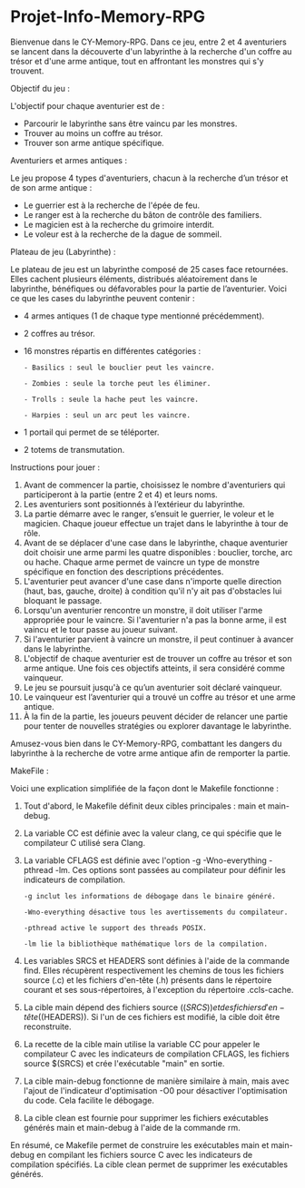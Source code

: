 # Projet-Info-Memory-RPG

Bienvenue dans le CY-Memory-RPG. Dans ce jeu, entre 2 et 4 aventuriers se lancent dans la découverte d'un labyrinthe à la recherche d'un coffre au trésor et d'une arme antique, tout en affrontant les monstres qui s'y trouvent. 

Objectif du jeu :

L'objectif pour chaque aventurier est de :
 - Parcourir le labyrinthe sans être vaincu par les monstres.
 - Trouver au moins un coffre au trésor.
 - Trouver son arme antique spécifique.

Aventuriers et armes antiques :

Le jeu propose 4 types d'aventuriers, chacun à la recherche d’un trésor et de son arme antique : 
 - Le guerrier est à la recherche de l'épée de feu. 
 - Le ranger est à la recherche du bâton de contrôle des familiers. 
 - Le magicien est à la recherche du grimoire interdit. 
 - Le voleur est à la recherche de la dague de sommeil.

Plateau de jeu (Labyrinthe) :

Le plateau de jeu est un labyrinthe composé de 25 cases face retournées. Elles cachent plusieurs éléments, distribués aléatoirement dans le labyrinthe, bénéfiques ou défavorables pour la partie de l’aventurier. Voici ce que les cases du labyrinthe peuvent contenir :
 - 4 armes antiques (1 de chaque type mentionné précédemment). 
 - 2 coffres au trésor. 
 - 16 monstres répartis en différentes catégories : 
       
       - Basilics : seul le bouclier peut les vaincre. 
       
       - Zombies : seule la torche peut les éliminer. 
       
       - Trolls : seule la hache peut les vaincre. 
       
       - Harpies : seul un arc peut les vaincre. 
 
 - 1 portail qui permet de se téléporter. 
 - 2 totems de transmutation.

Instructions pour jouer :

1. Avant de commencer la partie, choisissez le nombre d'aventuriers qui participeront à la partie (entre 2 et 4) et leurs noms.
2. Les aventuriers sont positionnés à l’extérieur du labyrinthe.
3. La partie démarre avec le ranger, s’ensuit le guerrier, le voleur et le magicien. Chaque joueur effectue un trajet dans le labyrinthe à tour de rôle.
4. Avant de se déplacer d'une case dans le labyrinthe, chaque aventurier doit choisir une arme parmi les quatre disponibles : bouclier, torche, arc ou hache. Chaque arme permet de vaincre un type de monstre spécifique en fonction des descriptions précédentes.
5. L'aventurier peut avancer d'une case dans n'importe quelle direction (haut, bas, gauche, droite) à condition qu'il n'y ait pas d'obstacles lui bloquant le passage.
6. Lorsqu'un aventurier rencontre un monstre, il doit utiliser l'arme appropriée pour le vaincre. Si l'aventurier n'a pas la bonne arme, il est vaincu et le tour passe au joueur suivant.
7. Si l'aventurier parvient à vaincre un monstre, il peut continuer à avancer dans le labyrinthe.
8. L'objectif de chaque aventurier est de trouver un coffre au trésor et son arme antique. Une fois ces objectifs atteints, il sera considéré comme vainqueur.
9. Le jeu se poursuit jusqu'à ce qu’un aventurier soit déclaré vainqueur.
10. Le vainqueur est l’aventurier qui a trouvé un coffre au trésor et une arme antique.
11. À la fin de la partie, les joueurs peuvent décider de relancer une partie pour tenter de nouvelles stratégies ou explorer davantage le labyrinthe.

Amusez-vous bien dans le CY-Memory-RPG, combattant les dangers du labyrinthe à la recherche de votre arme antique afin de remporter la partie.

MakeFile :

Voici une explication simplifiée de la façon dont le Makefile fonctionne :

1. Tout d'abord, le Makefile définit deux cibles principales : main et main-debug.
2. La variable CC est définie avec la valeur clang, ce qui spécifie que le compilateur C utilisé sera Clang.
3. La variable CFLAGS est définie avec l'option -g -Wno-everything -pthread -lm. Ces options sont passées au compilateur pour définir les indicateurs de compilation.
 
       -g inclut les informations de débogage dans le binaire généré. 
 
       -Wno-everything désactive tous les avertissements du compilateur. 
 
       -pthread active le support des threads POSIX. 
 
       -lm lie la bibliothèque mathématique lors de la compilation.

4. Les variables SRCS et HEADERS sont définies à l'aide de la commande find. Elles récupèrent respectivement les chemins de tous les fichiers source (.c) et les fichiers d'en-tête (.h) présents dans le répertoire courant et ses sous-répertoires, à l'exception du répertoire .ccls-cache.
5. La cible main dépend des fichiers source ($(SRCS)) et des fichiers d'en-tête ($(HEADERS)). Si l'un de ces fichiers est modifié, la cible doit être reconstruite.
6. La recette de la cible main utilise la variable CC pour appeler le compilateur C avec les indicateurs de compilation CFLAGS, les fichiers source $(SRCS) et crée l'exécutable "main" en sortie.
7. La cible main-debug fonctionne de manière similaire à main, mais avec l'ajout de l'indicateur d'optimisation -O0 pour désactiver l'optimisation du code. Cela facilite le débogage.
8. La cible clean est fournie pour supprimer les fichiers exécutables générés main et main-debug à l'aide de la commande rm.

En résumé, ce Makefile permet de construire les exécutables main et main-debug en compilant les fichiers source C avec les indicateurs de compilation spécifiés. La cible clean permet de supprimer les exécutables générés.

